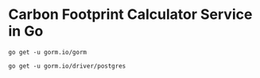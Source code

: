 # Carbon Footprint Calculator Service in Go
```
go get -u gorm.io/gorm
```
```
go get -u gorm.io/driver/postgres
```
